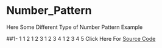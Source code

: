# Number_Pattern
Here Some Different Type of Number Pattern Example


##1-     1 
         1 2 
         1 2 3 
         1 2 3 4 
         1 2 3 4 5 
Click Here For [Source Code](https://github.com/Mahendra710/Number_Pattern/blob/main/7.1-Number%20Pattern.py)
